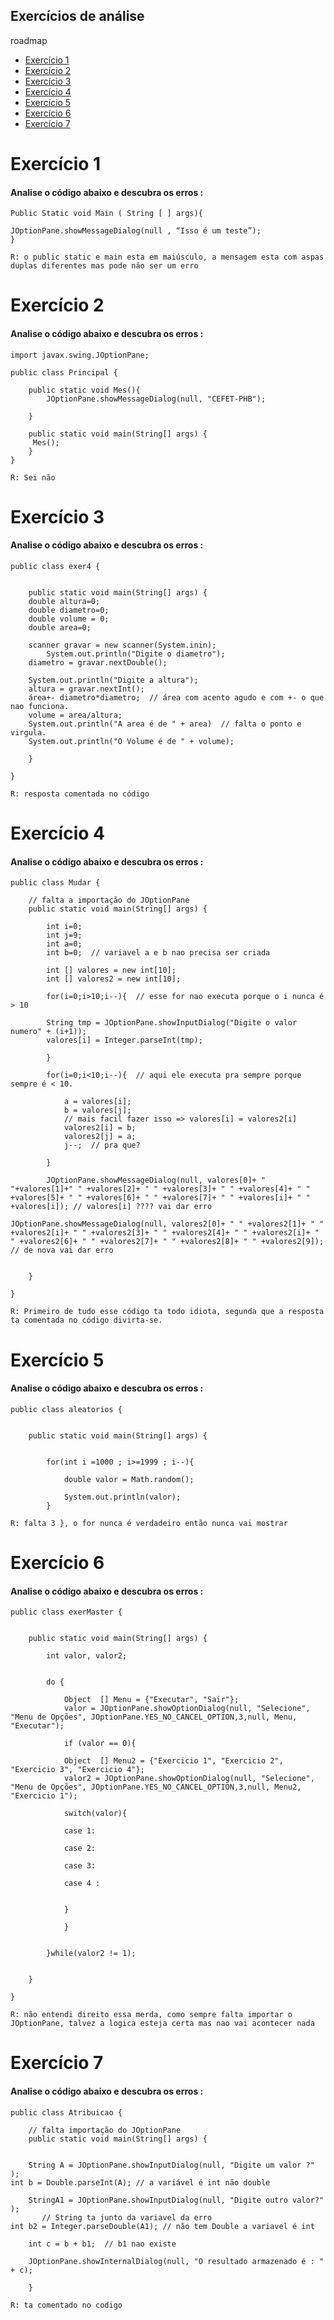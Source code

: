 ## Exercícios de análise

roadmap

- [Exercício 1](#exercício1)
- [Exercício 2](#exercício2)
- [Exercício 3](#exercício3)
- [Exercício 4](#exercício4)
- [Exercício 5](#exercício5)
- [Exercício 6](#exercício6)
- [Exercício 7](#exercício7)


# Exercício 1
<h4>Analise o código abaixo e descubra os erros :</h4></h4>

```
Public Static void Main ( String [ ] args){

JOptionPane.showMessageDialog(null , “Isso é um teste”); 
}
```

`R: o public static e main esta em maiúsculo, a mensagem esta com aspas duplas diferentes mas pode não ser um erro`

# Exercício 2

<h4>Analise o código abaixo e descubra os erros :</h4>

```
import javax.swing.JOptionPane;

public class Principal {

	public static void Mes(){
		JOptionPane.showMessageDialog(null, "CEFET-PHB");
		
	}
		
	public static void main(String[] args) {	
     Mes();		
	}
}
```

`R: Sei não`

# Exercício 3

<h4>Analise o código abaixo e descubra os erros :</h4>

```
public class exer4 {

	
	public static void main(String[] args) {
	double altura=0;
	double diametro=0;
	double volume = 0;
	double area=0;
	
	scanner gravar = new scanner(System.inin);
    	System.out.println("Digite o diametro");
	diametro = gravar.nextDouble();
		
	System.out.println("Digite a altura");
	altura = gravar.nextInt();
	área+- diametro*diametro;  // área com acento agudo e com +- o que nao funciona.
	volume = area/altura;
	System.out.println("A area é de " + area)  // falta o ponto e virgula.
	System.out.println("O Volume é de " + volume);
	
	}

}
```

`R: resposta comentada no código`

# Exercício 4

<h4>Analise o código abaixo e descubra os erros :</h4>

```
public class Mudar {

	// falta a importação do JOptionPane
	public static void main(String[] args) {

		int i=0;
		int j=9;
		int a=0;
		int b=0;  // variavel a e b nao precisa ser criada
		
		int [] valores = new int[10];
		int [] valores2 = new int[10];
		
		for(i=0;i>10;i--){  // esse for nao executa porque o i nunca é > 10
			
		String tmp = JOptionPane.showInputDialog("Digite o valor numero" + (i+1));
		valores[i] = Integer.parseInt(tmp);
				
		}
		
		for(i=0;i<10;i--){  // aqui ele executa pra sempre porque sempre é < 10.
			
			a = valores[i];
			b = valores[j]; 
			// mais facil fazer isso => valores[i] = valores2[i] 
			valores2[i] = b;
			valores2[j] = a;
			j--;  // pra que?
			
		}
		
		JOptionPane.showMessageDialog(null, valores[0]+ " "+valores[1]+" " +valores[2]+ " " +valores[3]+ " " +valores[4]+ " " +valores[5]+ " " +valores[6]+ " " +valores[7]+ " " +valores[i]+ " " +valores[i]); // valores[i] ???? vai dar erro

JOptionPane.showMessageDialog(null, valores2[0]+ " " +valores2[1]+ " " +valores2[i]+ " " +valores2[3]+ " " +valores2[4]+ " " +valores2[i]+ " " +valores2[6]+ " " +valores2[7]+ " " +valores2[8]+ " " +valores2[9]);  // de nova vai dar erro 
		
		
	}

}
```

`R: Primeiro de tudo esse código ta todo idiota, segunda que a resposta ta comentada no código divirta-se.`

# Exercício 5

<h4>Analise o código abaixo e descubra os erros :</h4>

```
public class aleatorios {

	
	public static void main(String[] args) {
		
		
		for(int i =1000 ; i>=1999 ; i--){
	
			double valor = Math.random();

			System.out.println(valor);
		} 
```

`R: falta 3 }, o for nunca é verdadeiro então nunca vai mostrar`

# Exercício 6

<h4>Analise o código abaixo e descubra os erros :</h4>

```
public class exerMaster {
  
	
	public static void main(String[] args) {
		
		int valor, valor2;
		
		
		do {
			
			Object  [] Menu = {"Executar", "Sair"};
		    valor = JOptionPane.showOptionDialog(null, "Selecione", "Menu de Opções", JOptionPane.YES_NO_CANCEL_OPTION,3,null, Menu, "Executar");

		    if (valor == 0){
		    
		    Object  [] Menu2 = {"Exercicio 1", "Exercicio 2", "Exercicio 3", "Exercicio 4"};
		    valor2 = JOptionPane.showOptionDialog(null, "Selecione", "Menu de Opções", JOptionPane.YES_NO_CANCEL_OPTION,3,null, Menu2, "Exercicio 1");

		    switch(valor){
		    
		    case 1:
		    	
		    case 2:
		    	
		    case 3:
		    	
		    case 4 : 	
		    
		    
		    }
		    
		    }
					
			
		}while(valor2 != 1);   
				
		
	}

}
```

`R: não entendi direito essa merda, como sempre falta importar o JOptionPane, talvez a logica esteja certa mas nao vai acontecer nada`

# Exercício 7

<h4>Analise o código abaixo e descubra os erros :</h4>

```
public class Atribuicao {

	// falta importação do JOptionPane
	public static void main(String[] args) {
	
		
	String A = JOptionPane.showInputDialog(null, "Digite um valor ?" );
int b = Double.parseInt(A); // a variável é int não double
	
	StringA1 = JOptionPane.showInputDialog(null, "Digite outro valor?" );
       // String ta junto da variavel da erro
int b2 = Integer.parseDouble(A1); // não tem Double a variavel é int
	
	int c = b + b1;  // b1 nao existe
	
	JOptionPane.showInternalDialog(null, "O resultado armazenado é : " + c);
	
	}
```

`R: ta comentado no codigo`
